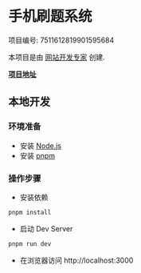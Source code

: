 # 手机刷题系统

项目编号: 7511612819901595684

本项目是由 [网站开发专家](https://space.coze.cn/) 创建.

[**项目地址**](https://space.coze.cn/task/7511612819901595684)

## 本地开发

### 环境准备

- 安装 [Node.js](https://nodejs.org/en)
- 安装 [pnpm](https://pnpm.io/installation)

### 操作步骤

- 安装依赖

```sh
pnpm install
```

- 启动 Dev Server

```sh
pnpm run dev
```

- 在浏览器访问 http://localhost:3000


